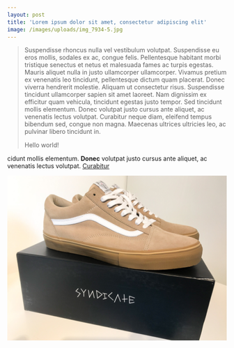 ```yaml
---
layout: post
title: 'Lorem ipsum dolor sit amet, consectetur adipiscing elit'
image: /images/uploads/img_7934-5.jpg
---
```

> Suspendisse rhoncus nulla vel vestibulum volutpat. Suspendisse eu eros mollis, sodales ex ac, congue felis. Pellentesque habitant morbi tristique senectus et netus et malesuada fames ac turpis egestas. Mauris aliquet nulla in justo ullamcorper ullamcorper. Vivamus pretium ex venenatis leo tincidunt, pellentesque dictum quam placerat. Donec viverra hendrerit molestie. Aliquam ut consectetur risus. Suspendisse tincidunt ullamcorper sapien sit amet laoreet. Nam dignissim ex efficitur quam vehicula, tincidunt egestas justo tempor. Sed tincidunt mollis elementum. Donec volutpat justo cursus ante aliquet, ac venenatis lectus volutpat. Curabitur neque diam, eleifend tempus bibendum sed, congue non magna. Maecenas ultrices ultricies leo, ac pulvinar libero tincidunt in.
>
> Hello world!

cidunt mollis elementum. **Donec** volutpat justo cursus ante aliquet, ac venenatis lectus volutpat. [Curabitur](/)

![vans](/images/uploads/img_7903-5.jpg)
